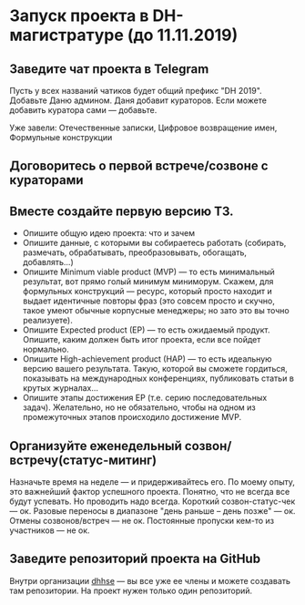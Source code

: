 # Запуск проекта в DH-магистратуре (до 11.11.2019)

## Заведите чат проекта в Telegram

Пусть у всех названий чатиков будет общий префикс "DH 2019". 
Добавьте Даню админом. Даня добавит кураторов. 
Если можете добавить куратора сами — добавьте. 

Уже завели: Отечественные записки, Цифровое возвращение имен, Формульные конструкции

## Договоритесь о первой встрече/созвоне с кураторами

## Вместе создайте первую версию ТЗ. 

* Опишите общую идею проекта: что и зачем
* Опишите данные, с которыми вы собираетесь работать (собирать, размечать, обрабатывать, преобразовывать, обогащать, добавлять...)
* Опишите Minimum viable product (MVP) — то есть минимальный результат, вот прямо голый минимум миниморум. Скажем, для формульных конструкций — ресурс, который просто находит и выдает идентичные повторы фраз (это совсем просто и скучно, такое умеют обычные корпусные менеджеры; но зато это вы точно реализуете).   
* Опишите Expected product (EP) — то есть ожидаемый продукт. Опишите, каким должен быть итог проекта, если все пойдет нормально.
* Опишите High-achievement product (HAP) — то есть идеальную версию вашего результата. Такую, которой вы сможете гордиться, показывать на международных конференциях, публиковать статьи в крутых журналах...
* Опишите этапы достижения EP (т.е. серию последовательных задач). Желательно, но не обязательно, чтобы на одном из промежуточных этапов происходило достижение MVP.

## Организуйте еженедельный созвон/встречу(статус-митинг)

Назначьте время на неделе — и придерживайтесь его. По моему опыту, это важнейший фактор успешного проекта. 
Понятно, что не всегда все будут успевать. Но проводить надо всегда. Короткий созвон-статус-чек — ок. Разовые переносы в диапазоне "день раньше – день позже" — ок. 
Отмены созвонов/встреч — не ок. Постоянные пропуски кем-то из участников — не ок. 

## Заведите репозиторий проекта на GitHub

Внутри организации [dhhse](https://github.com/dhhse) — вы все уже ее члены и можете создавать там репозитории. На проект нужен только один репозиторий.